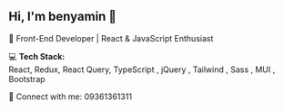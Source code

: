 ## Hi, I'm benyamin 👋  

🚀 Front-End Developer | React & JavaScript Enthusiast  

💻 **Tech Stack:**  
React, Redux, React Query, TypeScript , jQuery , Tailwind , Sass , MUI , Bootstrap 

🔗 Connect with me:
09361361311

